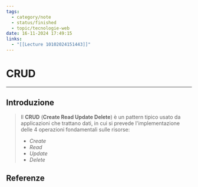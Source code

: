 ```yaml
---
tags:
  - category/note
  - status/finished
  - topic/tecnologie-web
date: 16-11-2024 17:49:15
links:
  - "[[Lecture 10102024151443]]"
---
```

# CRUD
---
## Introduzione
> Il **CRUD** (**Create Read Update Delete**) è un pattern tipico usato da applicazioni che trattano dati, in cui si prevede l'implementazione delle 4 operazioni fondamentali sulle risorse:
> - _Create_
> - _Read_
> - _Update_
> - _Delete_

## Referenze